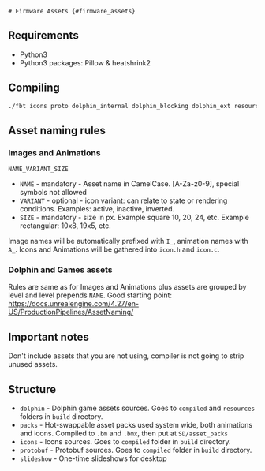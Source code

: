     # Firmware Assets {#firmware_assets}

## Requirements

- Python3    
- Python3 packages: Pillow & heatshrink2 

## Compiling

```bash
./fbt icons proto dolphin_internal dolphin_blocking dolphin_ext resources
```

## Asset naming rules

### Images and Animations

`NAME_VARIANT_SIZE`

- `NAME`    - mandatory - Asset name in CamelCase. [A-Za-z0-9], special symbols not allowed
- `VARIANT` - optional  - icon variant: can relate to state or rendering conditions. Examples: active, inactive, inverted.
- `SIZE`    - mandatory - size in px. Example square 10, 20, 24, etc. Example rectangular: 10x8, 19x5, etc.

Image names will be automatically prefixed with `I_`, animation names with `A_`.
Icons and Animations will be gathered into `icon.h` and `icon.c`.

### Dolphin and Games assets

Rules are same as for Images and Animations plus assets are grouped by level and level prepends `NAME`.
Good starting point: https://docs.unrealengine.com/4.27/en-US/ProductionPipelines/AssetNaming/

## Important notes

Don't include assets that you are not using, compiler is not going to strip unused assets.

## Structure
- `dolphin`             - Dolphin game assets sources. Goes to `compiled` and `resources` folders in `build` directory.
- `packs`               - Hot-swappable asset packs used system wide, both animations and icons. Compiled to `.bm` and `.bmx`, then put at `SD/asset_packs`
- `icons`               - Icons sources. Goes to `compiled` folder in `build` directory.
- `protobuf`            - Protobuf sources. Goes to `compiled` folder in `build` directory.
- `slideshow`           - One-time slideshows for desktop
